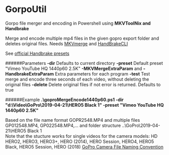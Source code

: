 # GorpoUtil
Gorpo file merger and encoding in Powershell using **MKVToolNix and Handbrake**


Merge and encode multiple mp4 files in the given gopro export folder and deletes original files.
Needs [MKVmerge](https://mkvtoolnix.download/) and [HandBrakeCLI](https://handbrake.fr/downloads2.php)

See [official Handbrake presets](https://handbrake.fr/docs/en/latest/technical/official-presets.html)

######Parameters
**-dir** Defaults to current directory
**-preset** Default preset "Vimeo YouTube HQ 1440p60 2.5K"
**-MKVMergeExtraParam** and **-HandbrakeExtraParam** Extra parameters for each program 
**-test** Test merge and encode three seconds of each video, without deleting the original files
**-delete** Delete original files if not error is returned. Defaults to true

######Example
**.\goproMergeEncode1440p60.ps1 -dir "d:\Video\GoPro\2019-04-21\HERO5 Black 1\" -preset "Vimeo YouTube HQ 1440p60 2.5K"**


Based on the file name format GOPR2548.MP4 and multiple files GP012548.MP4, GP022548.MP4,... and folder structure ..\GoPro\2019-04-21\HERO5 Black 1\
Note that the stucture works for single videos for the camera models: HD HERO2, HERO3, HERO3+, HERO (2014), HERO Session, HERO4, HERO5 Black, HERO5 Session, HERO (2018)
[GoPro Camera File Naming Convention](https://gopro.com/help/articles/question_answer/GoPro-Camera-File-Naming-Convention)
